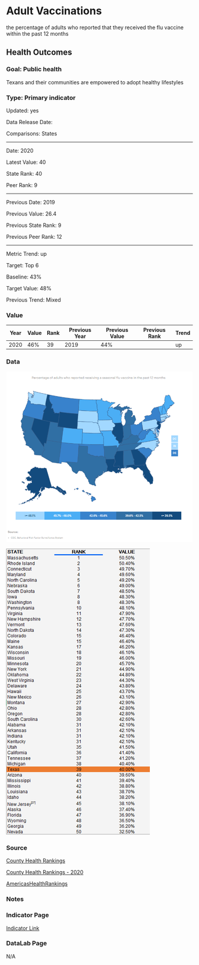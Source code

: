 # Adult Vaccinations

the percentage of adults who reported that they received the flu vaccine within the past 12 months

## Health Outcomes

### Goal: Public health

Texans and their communities are empowered to adopt healthy lifestyles

### Type: Primary indicator

Updated: yes

Data Release Date: 

Comparisons: States


----

Date: 2020

Latest Value: 40

State Rank: 40

Peer Rank: 9


----

Previous Date:  2019

Previous Value: 26.4

Previous State Rank:   9

Previous Peer Rank: 12


----
Metric Trend: up

Target: Top 6

Baseline: 43%

Target Value: 48%

Previous Trend: Mixed



### Value

|Year         |  Value      | Rank        | Previous Year| Previous Value | Previous Rank  | Trend | 
| ----------- | ----------- | ----------- | ----------- | ----------- | ----------- | -----------|
|     2020    |   46%       |     39      |    2019     |     44%      |            |    up      |

### Data


![map](./images/map_flu.PNG)

![data](./images/data_flu.PNG)


### Source

[County Health Rankings](https://www.countyhealthrankings.org/sites/default/files/media/document/CHR2021_TX.pdf)

[County Health Rankings - 2020](https://www.countyhealthrankings.org/sites/default/files/media/document/CHR2020_TX_0.pdf)

[AmericasHealthRankings](https://www.americashealthrankings.org/explore/annual/measure/flu_vaccine/state/ALL)

### Notes


### Indicator Page

[Indicator Link](https://indicators.texas2036.org/indicator/138)

### DataLab Page

N/A



